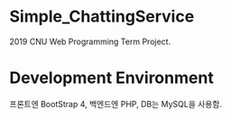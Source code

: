 # Simple_ChattingService
2019 CNU Web Programming Term Project. 

# Development Environment
프론트엔 BootStrap 4, 백엔드엔 PHP, DB는 MySQL을 사용함. 
